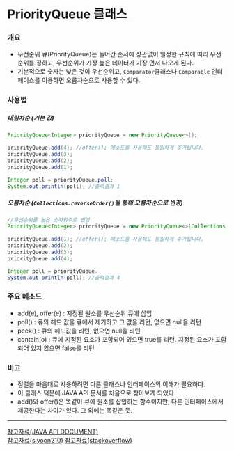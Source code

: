 # PriorityQueue 클래스
### 개요
- 우선순위 큐(PriorityQueue)는 들어간 순서에 상관없이 일정한 규칙에 따라 우선순위를 정하고, 우선순위가 가장 높은 데이터가 가장 먼저 나오게 된다.
- 기본적으로 숫자는 낮은 것이 우선순위고, `Comparator`클래스나 `Comparable` 인터페이스를 이용하면 오름차순으로 사용할 수 있다.
### 사용법
##### 내림차순 (기본 값)
```java
PriorityQueue<Integer> priorityQueue = new PriorityQueue<>();

priorityQueue.add(4); //offer(); 메소드를 사용해도 동일하게 추가됩니다.
priorityQueue.add(3);
priorityQueue.add(2);
priorityQueue.add(1);

Integer poll = priorityQueue.poll;
System.out.println(poll); //출력결과 1
```
##### 오름차순 (`Collections.reverseOrder()`을 통해 오름차순으로 변경)
```java
//우선순위를 높은 숫자위주로 변경
PriorityQueue<Integer> priorityQueue = new PriorityQueue<>(Collections.reverseOrder());

priorityQueue.add(1); //offer(); 메소드를 사용해도 동일하게 추가됩니다.
priorityQueue.add(2);
priorityQueue.add(3);
priorityQueue.add(4);

Integer poll = priorityQueue.
System.out.println(poll); //출력결과 4
```
### 주요 메소드
- add(e), offer(e) : 지정된 원소를 우선순위 큐에 삽입
- poll() : 큐의 헤드 값을 큐에서 제거하고 그 값을 리턴, 없으면 null을 리턴
- peek() : 큐의 헤드값을 리턴, 없으면 null을 리턴
- contain(o) : 큐에 지정된 요소가 포함되어 있으면 true를 리턴. 지정된 요소가 포함되어 있지 않으면 false를 리턴
### 비고
- 정렬을 마음대로 사용하려면 다른 클래스나 인터페이스의 이해가 필요하다.
- 이 클래스 덕분에 JAVA API 문서를 처음으로 찾아보게 되었다.
- add()와 offer()은 똑같이 큐에 원소를 삽입하는 함수이지만, 다른 인터페이스에서 제공한다는 차이가 있다. 그 외에는 똑같은 듯.

---
[참고자료(JAVA API DOCUMENT)](https://docs.oracle.com/javase/7/docs/api/)<br/>
[참고자료(siyoon210)](https://siyoon210.tistory.com/117)
[참고자료(stackoverflow)](https://stackoverflow.com/questions/15591431/difference-between-offer-and-add-in-priority-queue-in-java)
